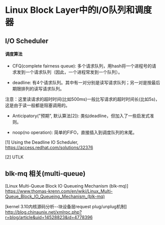 # Linux Block Layer中的I/O队列和调度器


## I/O Scheduler

#### 调度算法



* CFQ(complete fairness queue): 多个请求队列，用hash将一个进程号的请求发到一个请求队列（因此，一个进程常发到一个队列）。

* deadline: 有4个请求队列。其中有一对分别是读写请求队列；另一对是按最后期限排列的读写请求队列。

注意：这里读请求的超时时间(比如500ms)一般比写请求的超时时间长(比如5s)，这是由于读一般都是阻塞调用的。

* Anticipatory("预期", 默认算法[2]): 类似deadline，但加入了一些启发式准则。

* noop(no operation): 简单的FIFO，直接插入到调度队列的末尾。

[1] Using the Deadline IO Scheduler, https://access.redhat.com/solutions/32376

[2] UTLK

## blk-mq 相关(multi-queue)

[Linux Multi-Queue Block IO Queueing Mechanism (blk-mq)]
https://www.thomas-krenn.com/en/wiki/Linux_Multi-Queue_Block_IO_Queueing_Mechanism_(blk-mq)

[kernel 3.10内核源码分析--块设备层request plug/unplug机制]
 http://blog.chinaunix.net/xmlrpc.php?r=blog/article&uid=14528823&id=4778396

